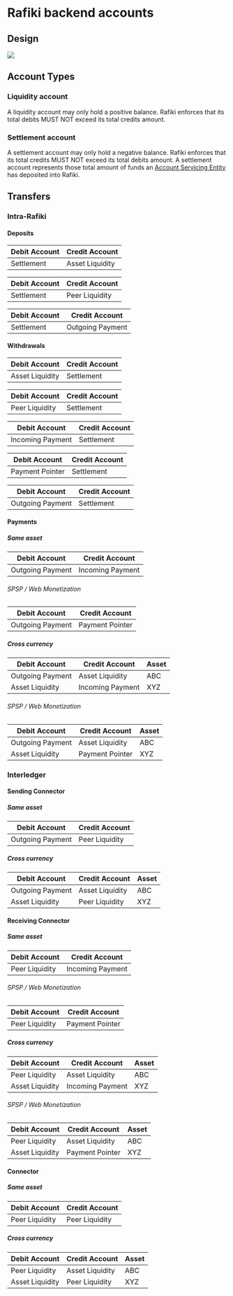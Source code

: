 # Rafiki backend accounts

## Design

[![](https://mermaid.ink/img/pako:eNqNVD1vwjAQ_SuRBxQkUHcGpCI6dGqqMrXpYJIjWE1sap8HhPjv9Uccx1GQypCc77179-ELN1KJGsiGNJJeztlhX_LM_JQ-eseRVj_Aa-995ZXoGG_yYBT02gHHpYffNDbCwsFI4XctEHL37D09XhgugszTY895riqhOVrZaAZMKcDcPYMiWB2YRqv97iuEq-W3xw6ScnUC6cDhEFCn6sKsMbjTGi2eegZiGJGlTMY1cMKcLGcys4Hj5mUJzoh1QJ8dZnJm6_V2VMAMmBadVuMILtuogodREe0rnRGLfcbivaDrYm6y2cLfgHkPUovYwyJoZC371axmeM2ov18nHFdldJuWbl7Ygk30kD9bjiNZkelWWtFCKGwkqKcDa0DuAEyKsawKPf4zbLSZD4uZLmLa5zbsr3ebL5isSAeyo6w2H_vNukuCZzOJkmyMWcOJ6hZLUvK7oepLTRFezFyFJBuUGlaEahQfV16Fs-fsGTX_FF1wXij_FMIcT7RVcP8DQHN1Og?type=png)](https://mermaid-js.github.io/mermaid-live-editor/edit#pako:eNqNVD1vwjAQ_SuRBxQkUHcGpCI6dGqqMrXpYJIjWE1sap8HhPjv9Uccx1GQypCc77179-ELN1KJGsiGNJJeztlhX_LM_JQ-eseRVj_Aa-995ZXoGG_yYBT02gHHpYffNDbCwsFI4XctEHL37D09XhgugszTY895riqhOVrZaAZMKcDcPYMiWB2YRqv97iuEq-W3xw6ScnUC6cDhEFCn6sKsMbjTGi2eegZiGJGlTMY1cMKcLGcys4Hj5mUJzoh1QJ8dZnJm6_V2VMAMmBadVuMILtuogodREe0rnRGLfcbivaDrYm6y2cLfgHkPUovYwyJoZC371axmeM2ov18nHFdldJuWbl7Ygk30kD9bjiNZkelWWtFCKGwkqKcDa0DuAEyKsawKPf4zbLSZD4uZLmLa5zbsr3ebL5isSAeyo6w2H_vNukuCZzOJkmyMWcOJ6hZLUvK7oepLTRFezFyFJBuUGlaEahQfV16Fs-fsGTX_FF1wXij_FMIcT7RVcP8DQHN1Og)

## Account Types

### Liquidity account

A liquidity account may only hold a positive balance. Rafiki enforces that its total debits MUST NOT exceed its total credits amount.

### Settlement account

A settlement account may only hold a negative balance. Rafiki enforces that its total credits MUST NOT exceed its total debits amount. A settlement account represents those total amount of funds an [Account Servicing Entity](./glossary.md#account-servicing-entity) has deposited into Rafiki.

## Transfers

### Intra-Rafiki

#### Deposits

| Debit Account | Credit Account  |
| ------------- | --------------- |
| Settlement    | Asset Liquidity |

| Debit Account | Credit Account |
| ------------- | -------------- |
| Settlement    | Peer Liquidity |

| Debit Account | Credit Account   |
| ------------- | ---------------- |
| Settlement    | Outgoing Payment |

#### Withdrawals

| Debit Account   | Credit Account |
| --------------- | -------------- |
| Asset Liquidity | Settlement     |

| Debit Account  | Credit Account |
| -------------- | -------------- |
| Peer Liquidity | Settlement     |

| Debit Account    | Credit Account |
| ---------------- | -------------- |
| Incoming Payment | Settlement     |

| Debit Account   | Credit Account |
| --------------- | -------------- |
| Payment Pointer | Settlement     |

| Debit Account    | Credit Account |
| ---------------- | -------------- |
| Outgoing Payment | Settlement     |

#### Payments

##### Same asset

| Debit Account    | Credit Account   |
| ---------------- | ---------------- |
| Outgoing Payment | Incoming Payment |

###### SPSP / Web Monetization

| Debit Account    | Credit Account  |
| ---------------- | --------------- |
| Outgoing Payment | Payment Pointer |

##### Cross currency

| Debit Account    | Credit Account   | Asset |
| ---------------- | ---------------- | ----- |
| Outgoing Payment | Asset Liquidity  | ABC   |
| Asset Liquidity  | Incoming Payment | XYZ   |

###### SPSP / Web Monetization

| Debit Account    | Credit Account  | Asset |
| ---------------- | --------------- | ----- |
| Outgoing Payment | Asset Liquidity | ABC   |
| Asset Liquidity  | Payment Pointer | XYZ   |

### Interledger

#### Sending Connector

##### Same asset

| Debit Account    | Credit Account |
| ---------------- | -------------- |
| Outgoing Payment | Peer Liquidity |

##### Cross currency

| Debit Account    | Credit Account  | Asset |
| ---------------- | --------------- | ----- |
| Outgoing Payment | Asset Liquidity | ABC   |
| Asset Liquidity  | Peer Liquidity  | XYZ   |

#### Receiving Connector

##### Same asset

| Debit Account  | Credit Account   |
| -------------- | ---------------- |
| Peer Liquidity | Incoming Payment |

###### SPSP / Web Monetization

| Debit Account  | Credit Account  |
| -------------- | --------------- |
| Peer Liquidity | Payment Pointer |

##### Cross currency

| Debit Account   | Credit Account   | Asset |
| --------------- | ---------------- | ----- |
| Peer Liquidity  | Asset Liquidity  | ABC   |
| Asset Liquidity | Incoming Payment | XYZ   |

###### SPSP / Web Monetization

| Debit Account   | Credit Account  | Asset |
| --------------- | --------------- | ----- |
| Peer Liquidity  | Asset Liquidity | ABC   |
| Asset Liquidity | Payment Pointer | XYZ   |

#### Connector

##### Same asset

| Debit Account  | Credit Account |
| -------------- | -------------- |
| Peer Liquidity | Peer Liquidity |

##### Cross currency

| Debit Account   | Credit Account  | Asset |
| --------------- | --------------- | ----- |
| Peer Liquidity  | Asset Liquidity | ABC   |
| Asset Liquidity | Peer Liquidity  | XYZ   |
